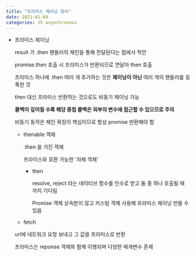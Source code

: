 ```yaml
---
title: "프라미스 체이닝 정리"
date: 2021-01-09
categories: JS asynchronous
---
```


- 프라미스 체이닝

  result 가 .then 핸들러의 체인을 통해 전달된다는 점에서 착안

  promise.then 호출 시 프라미스가 반환되므로 연달아 then 호출

  프라미스 하나에 .then 여러 개 추가하는 것은 **체이닝이 아닌** 여러 개의 핸들러를 등록한 것

  then 대신 프라미스 반환하는 것으로도 비동기 체이닝 가능

  **콜백이 깊어질 수록 해당 중첩 콜백은 외부의 변수에 접근할 수 있으므로 주의**

  비동기 동작은 체인 확장이 핵심이므로 항상 promise 반환해야 함

  - thenable 객체

    .then 을 가진 객체

    프라미스와 호환 가능한 '자체 객체'

    - then

      resolve, reject 라는 네이티브 함수를 인수로 받고 둘 중 하나 호출될 때 까지 기다림

      Promise 객체 상속받지 않고 커스텀 객체 사용해 프라미스 체이닝 만들 수 있음

  - fetch

  url에 네트워크 요청 보내고 그 값을 프라미스로 반환

  프라미스는 reponse 객체와 함께 이행되며 다양한 매개변수 존재
